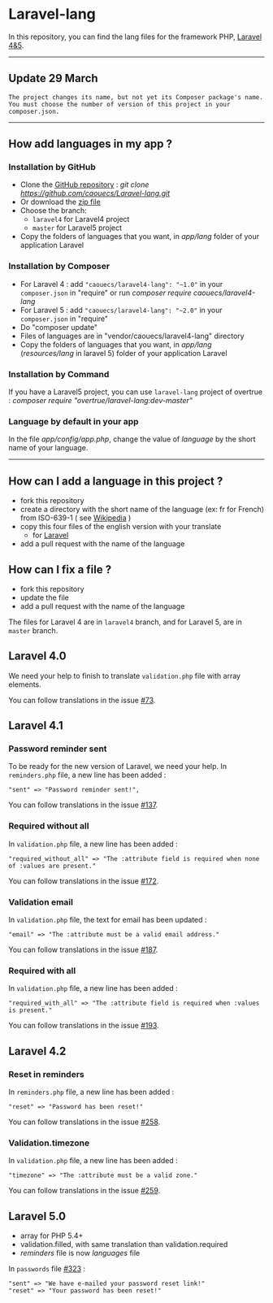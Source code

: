 Laravel-lang
=============

In this repository, you can find the lang files for the framework PHP, [Laravel 4&5](http://www.laravel.com).

---

## Update 29 March

    The project changes its name, but not yet its Composer package's name.
    You must choose the number of version of this project in your composer.json.


---

How add languages in my app ?
---

### Installation by GitHub

 * Clone the [GitHub repository](https://github.com/caouecs/laravel-lang/) : *git clone https://github.com/caouecs/Laravel-lang.git*
 * Or download the [zip file](https://github.com/caouecs/laravel-lang/archive/master.zip)
 * Choose the branch:
    * `laravel4` for Laravel4 project
    * `master` for Laravel5 project
 * Copy the folders of languages that you want, in *app/lang* folder of your application Laravel


### Installation by Composer

 * For Laravel 4 : add `"caouecs/laravel4-lang": "~1.0"` in your `composer.json` in "require" or run *composer require caouecs/laravel4-lang*
 * For Laravel 5 : add `"caouecs/laravel4-lang": "~2.0"` in your `composer.json` in "require"
 * Do "composer update"
 * Files of languages are in "vendor/caouecs/laravel4-lang" directory
 * Copy the folders of languages that you want, in *app/lang* (*resources/lang* in laravel 5) folder of your application Laravel

### Installation by Command

If you have a Laravel5 project, you can use `laravel-lang` project of overtrue : *composer require "overtrue/laravel-lang:dev-master"*

### Language by default in your app

In the file *app/config/app.php*, change the value of *language* by the short name of your language.

---

How can I add a language in this project ?
---

* fork this repository
* create a directory with the short name of the language (ex: fr for French) from ISO-639-1 ( see [Wikipedia](https://en.wikipedia.org/wiki/List_of_ISO_639-1_codes) )
* copy this four files of the english version with your translate
    * for [Laravel](https://github.com/laravel/laravel/tree/master/resources/lang/en)
* add a pull request with the name of the language


How can I fix a file ?
---

* fork this repository
* update the file
* add a pull request with the name of the language

The files for Laravel 4 are in `laravel4` branch, and for Laravel 5, are in `master` branch.


Laravel 4.0
---

We need your help to finish to translate `validation.php` file with array elements.

You can follow translations in the issue [#73](https://github.com/caouecs/laravel-lang/issues/73).

Laravel 4.1
---

### Password reminder sent

To be ready for the new version of Laravel, we need your help. In `reminders.php` file, a new line has been added :

    "sent" => "Password reminder sent!",

You can follow translations in the issue [#137](https://github.com/caouecs/laravel-lang/issues/137).

### Required without all

In `validation.php` file, a new line has been added :

    "required_without_all" => "The :attribute field is required when none of :values are present."

You can follow translations in the issue [#172](https://github.com/caouecs/laravel-lang/issues/172).

### Validation email

In `validation.php` file, the text for email has been updated :

    "email" => "The :attribute must be a valid email address."

You can follow translations in the issue [#187](https://github.com/caouecs/laravel-lang/issues/187).

### Required with all

In `validation.php` file, a new line has been added :

    "required_with_all" => "The :attribute field is required when :values is present."

You can follow translations in the issue [#193](https://github.com/caouecs/laravel-lang/issues/193).

Laravel 4.2
---

### Reset in reminders

In `reminders.php` file, a new line has been added :

    "reset" => "Password has been reset!"

You can follow translations in the issue [#258](https://github.com/caouecs/laravel-lang/issues/258).

### Validation.timezone

In `validation.php` file, a new line has been added :

    "timezone" => "The :attribute must be a valid zone."

You can follow translations in the issue [#259](https://github.com/caouecs/laravel-lang/issues/259).

Laravel 5.0
---

* array for PHP 5.4+
* validation.filled, with same translation than validation.required
* *reminders* file is now *languages* file

In `passwords` file [#323](https://github.com/caouecs/laravel-lang/issues/323) :

    "sent" => "We have e-mailed your password reset link!"
    "reset" => "Your password has been reset!"
